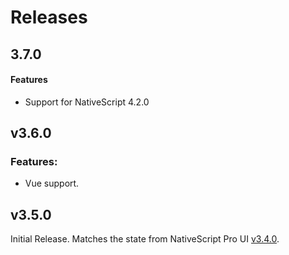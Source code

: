 # Releases

## 3.7.0

#### Features
- Support for NativeScript 4.2.0

## v3.6.0

### Features:
 - Vue support.

## v3.5.0

Initial Release. Matches the state from NativeScript Pro UI [v3.4.0](http://docs.telerik.com/devtools/nativescript-ui/release-notes#release-notes-340).
